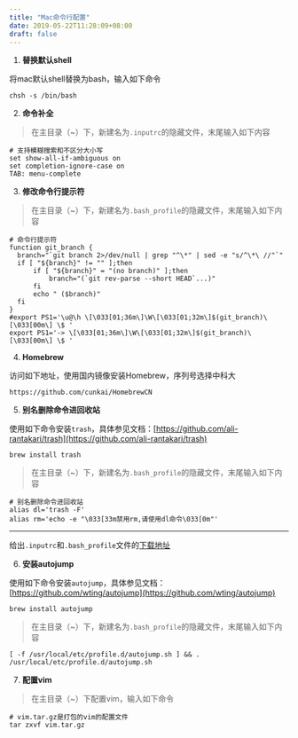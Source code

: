 ```yaml
---
title: "Mac命令行配置"
date: 2019-05-22T11:28:09+08:00
draft: false
---
```


1. **替换默认shell**

将mac默认shell替换为bash，输入如下命令

```
chsh -s /bin/bash
```

2. **命令补全**

> 在主目录（~）下，新建名为`.inputrc`的隐藏文件，末尾输入如下内容

```
# 支持模糊搜索和不区分大小写
set show-all-if-ambiguous on
set completion-ignore-case on
TAB: menu-complete
```

3. **修改命令行提示符**

> 在主目录（~）下，新建名为`.bash_profile`的隐藏文件，末尾输入如下内容

```
# 命令行提示符
function git_branch {
  branch="`git branch 2>/dev/null | grep "^\*" | sed -e "s/^\*\ //"`"
  if [ "${branch}" != "" ];then
      if [ "${branch}" = "(no branch)" ];then
          branch="(`git rev-parse --short HEAD`...)"
      fi
      echo " ($branch)"
  fi
}
#export PS1='\u@\h \[\033[01;36m\]\W\[\033[01;32m\]$(git_branch)\[\033[00m\] \$ '
export PS1='-> \[\033[01;36m\]\W\[\033[01;32m\]$(git_branch)\[\033[00m\] \$ '
```

4. **Homebrew**

访问如下地址，使用国内镜像安装Homebrew，序列号选择中科大

```
https://github.com/cunkai/HomebrewCN
```

5. **别名删除命令进回收站**

使用如下命令安装`trash`，具体参见文档：[https://github.com/ali-rantakari/trash](https://github.com/ali-rantakari/trash)

```
brew install trash
```
> 在主目录（~）下，新建名为`.bash_profile`的隐藏文件，末尾输入如下内容

```
# 别名删除命令进回收站
alias dl='trash -F'
alias rm='echo -e "\033[33m禁用rm,请使用dl命令\033[0m"'
```
---
给出`.inputrc`和`.bash_profile`文件的[下载地址](https://github.com/shanbozhu/shanbozhu.github.io.resource/blob/master/zip/profile.tar.gz?raw=true)

6. **安装autojump**

使用如下命令安装`autojump`，具体参见文档：[https://github.com/wting/autojump](https://github.com/wting/autojump)

```
brew install autojump
```
> 在主目录（~）下，新建名为`.bash_profile`的隐藏文件，末尾输入如下内容

```
[ -f /usr/local/etc/profile.d/autojump.sh ] && . /usr/local/etc/profile.d/autojump.sh
```

7. **配置vim**

> 在主目录（~）下配置vim，输入如下命令

```
# vim.tar.gz是打包的vim的配置文件
tar zxvf vim.tar.gz
```